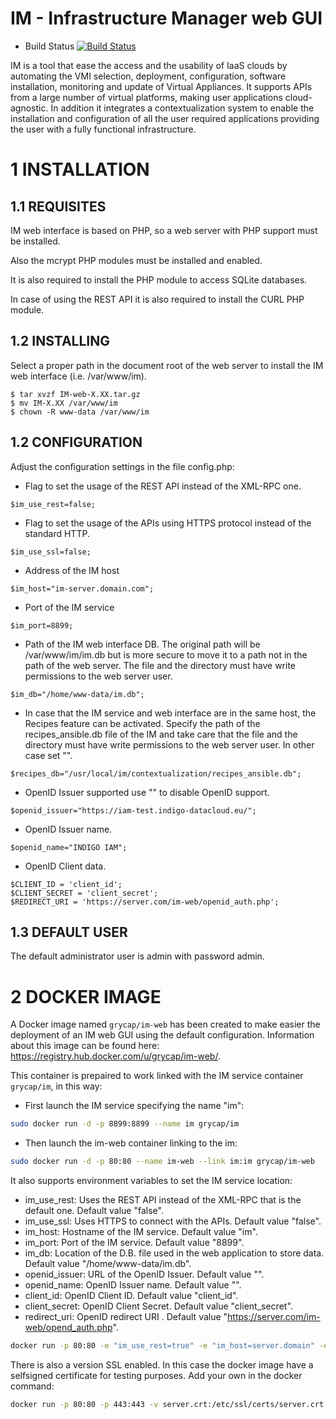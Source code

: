IM - Infrastructure Manager web GUI
===================================

* Build Status [![Build Status](http://jenkins.i3m.upv.es/buildStatus/icon?job=grycap/im-web-unit)](http://jenkins.i3m.upv.es:8080/job/grycap/job/im-web-unit/)

IM is a tool that ease the access and the usability of IaaS clouds by automating
the VMI selection, deployment, configuration, software installation, monitoring
and update of Virtual Appliances. It supports APIs from a large number of
virtual platforms, making user applications cloud-agnostic. In addition it
integrates a contextualization system to enable the installation and
configuration of all the user required applications providing the user with a
fully functional infrastructure.


1 INSTALLATION
===============

1.1 REQUISITES
--------------

IM web interface is based on PHP, so a web server with PHP support must be installed.

Also the mcrypt PHP modules must be installed and enabled.

It is also required to install the PHP module to access SQLite databases.

In case of using the REST API it is also required to install the CURL PHP module.

1.2 INSTALLING
--------------

Select a proper path in the document root of the web server to install the IM web interface
(i.e. /var/www/im).

```
$ tar xvzf IM-web-X.XX.tar.gz
$ mv IM-X.XX /var/www/im
$ chown -R www-data /var/www/im
```

1.2 CONFIGURATION
--------------

Adjust the configuration settings in the file config.php:

* Flag to set the usage of the REST API instead of the XML-RPC one.
```
$im_use_rest=false;
```
* Flag to set the usage of the APIs using HTTPS protocol instead of the standard HTTP.
```
$im_use_ssl=false;
```
* Address of the IM host
```
$im_host="im-server.domain.com";
```
* Port of the IM service
```
$im_port=8899;
```
* Path of the IM web interface DB. The original path will be /var/www/im/im.db
  but is more secure to move it to a path not in the path of the web server.
  The file and the directory must have write permissions to the web server user.
```
$im_db="/home/www-data/im.db";
```
* In case that the IM service and web interface are in the same host, the Recipes
  feature can be activated. Specify the path of the recipes_ansible.db file of the
  IM and take care that the file and the directory must have write permissions to
  the web server user. In other case set "".
```
$recipes_db="/usr/local/im/contextualization/recipes_ansible.db";
```
* OpenID Issuer supported use "" to disable OpenID support.
```
$openid_issuer="https://iam-test.indigo-datacloud.eu/";
```
* OpenID Issuer name.
```
$openid_name="INDIGO IAM";
```
* OpenID Client data.
```
$CLIENT_ID = 'client_id';
$CLIENT_SECRET = 'client_secret';
$REDIRECT_URI = 'https://server.com/im-web/openid_auth.php';
```

1.3 DEFAULT USER
----------------

The default administrator user is admin with password admin.

2 DOCKER IMAGE
===============

A Docker image named `grycap/im-web` has been created to make easier the deployment of an IM web GUI using the 
default configuration. Information about this image can be found here: https://registry.hub.docker.com/u/grycap/im-web/.

This container is prepaired to work linked with the IM service container `grycap/im`, in this way:

* First launch the IM service specifying the name "im":

```sh
sudo docker run -d -p 8899:8899 --name im grycap/im 
```

* Then launch the im-web container linking to the im:

```sh
sudo docker run -d -p 80:80 --name im-web --link im:im grycap/im-web 
```

It also supports environment variables to set the IM service location:

  * im_use_rest: Uses the REST API instead of the XML-RPC that is the default one. Default value "false".
  * im_use_ssl: Uses HTTPS to connect with the APIs. Default value "false".
  * im_host: Hostname of the IM service. Default value "im".
  * im_port: Port of the IM service. Default value "8899".
  * im_db: Location of the D.B. file used in the web application to store data. Default value "/home/www-data/im.db".
  * openid_issuer: URL of the OpenID Issuer. Default value "".
  * openid_name: OpenID Issuer name. Default value "".
  * client_id: OpenID Client ID. Default value "client_id".
  * client_secret: OpenID Client Secret. Default value "client_secret".
  * redirect_uri: OpenID redirect URI . Default value "https://server.com/im-web/opend_auth.php". 

```sh
docker run -p 80:80 -e "im_use_rest=true" -e "im_host=server.domain" -e "im_port=8800" -d grycap/im-web
```

There is also a version SSL enabled. In this case the docker image have a selfsigned certificate for testing purposes. Add your own in the docker command:

```sh
docker run -p 80:80 -p 443:443 -v server.crt:/etc/ssl/certs/server.crt -v server.key:/etc/ssl/certs/server.key -d grycap/im-web:1.5.5-ssl
```